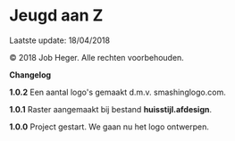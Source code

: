 # Jeugd aan Z

Laatste update: 18/04/2018

© 2018 Job Heger. Alle rechten voorbehouden.



**Changelog**

**1.0.2** Een aantal logo's gemaakt d.m.v. smashinglogo.com.

**1.0.1** Raster aangemaakt bij bestand **huisstijl.afdesign**.

**1.0.0** Project gestart. We gaan nu het logo ontwerpen.